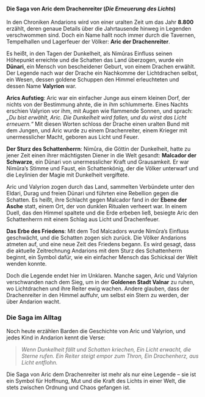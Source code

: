 #### Die Saga von **Aric dem Drachenreiter** (_Die Erneuerung des Lichts_)

In den Chroniken Andarions wird von einer uralten Zeit um das Jahr **8.800** erzählt, deren genaue Details über die Jahrtausende hinweg in Legenden verschwommen sind. Doch ein Name hallt noch immer durch die Tavernen, Tempelhallen und Lagerfeuer der Völker: **Aric der Drachenreiter**.

Es heißt, in den Tagen der Dunkelheit, als Nimûras Einfluss seinen Höhepunkt erreichte und die Schatten das Land überzogen, wurde ein **Dünari**, ein Mensch von bescheidener Geburt, von einem Drachen erwählt. Der Legende nach war der Drache ein Nachkomme der Lichtdrachen selbst, ein Wesen, dessen goldene Schuppen den Himmel erleuchteten und dessen Name **Valyrion** war.

**Arics Aufstieg**: Aric war ein einfacher Junge aus einem kleinen Dorf, der nichts von der Bestimmung ahnte, die in ihm schlummerte. Eines Nachts erschien Valyrion vor ihm, mit Augen wie flammende Sonnen, und sprach: _„Du bist erwählt, Aric. Die Dunkelheit wird fallen, und du wirst das Licht erneuern.“_ Mit diesen Worten schloss der Drache einen uralten Bund mit dem Jungen, und Aric wurde zu einem Drachenreiter, einem Krieger mit unermesslicher Macht, geboren aus Licht und Feuer.

**Der Sturz des Schattenherrn**: Nimûra, die Göttin der Dunkelheit, hatte zu jener Zeit einen ihrer mächtigsten Diener in die Welt gesandt: **Malcador der Schwarze**, ein Dünari von unermesslicher Kraft und Grausamkeit. Er war Nimûra’s Stimme und Faust, ein Schattenkönig, der die Völker unterwarf und die Leylinien der Magie mit Dunkelheit vergiftete.

Aric und Valyrion zogen durch das Land, sammelten Verbündete unter den Eldari, Durag und freien Dünari und führten eine Rebellion gegen die Schatten. Es heißt, ihre Schlacht gegen Malcador fand in der **Ebene der Asche** statt, einem Ort, der von dunklen Ritualen verheert war. In einem Duell, das den Himmel spaltete und die Erde erbeben ließ, besiegte Aric den Schattenherrn mit einem Schlag aus Licht und Drachenfeuer.

**Das Erbe des Friedens**: Mit dem Tod Malcadors wurde Nimûra’s Einfluss geschwächt, und die Schatten zogen sich zurück. Die Völker Andarions atmeten auf, und eine neue Zeit des Friedens begann. Es wird gesagt, dass die aktuelle Zeitrechnung Andarions mit dem Sturz des Schattenherrn beginnt, ein Symbol dafür, wie ein einfacher Mensch das Schicksal der Welt wenden konnte.

Doch die Legende endet hier im Unklaren. Manche sagen, Aric und Valyrion verschwanden nach dem Sieg, um in der **Goldenen Stadt Valnar** zu ruhen, wo Lichtdrachen und ihre Reiter ewig wachen. Andere glauben, dass der Drachenreiter in den Himmel auffuhr, um selbst ein Stern zu werden, der über Andarion wacht.

### Die Saga im Alltag

Noch heute erzählen Barden die Geschichte von Aric und Valyrion, und jedes Kind in Andarion kennt die Verse:

> *Wenn Dunkelheit fällt und Schatten kriechen,*
> *Ein Licht erwacht, die Sterne rufen.*
> *Ein Reiter steigt empor zum Thron,*
> *Ein Drachenherz, aus Licht entflohn.*

Die Saga von Aric dem Drachenreiter ist mehr als nur eine Legende – sie ist ein Symbol für Hoffnung, Mut und die Kraft des Lichts in einer Welt, die stets zwischen Ordnung und Chaos gefangen ist.
